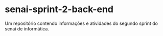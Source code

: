 # senai-sprint-2-back-end
Um repositório contendo informações e atividades do segundo sprint do senai de informática.
